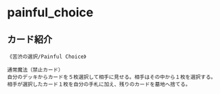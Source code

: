 # painful_choice

## カード紹介

```
《苦渋の選択/Painful Choice》

通常魔法（禁止カード）
自分のデッキからカードを５枚選択して相手に見せる。相手はその中から１枚を選択する。
相手が選択したカード１枚を自分の手札に加え、残りのカードを墓地へ捨てる。
```